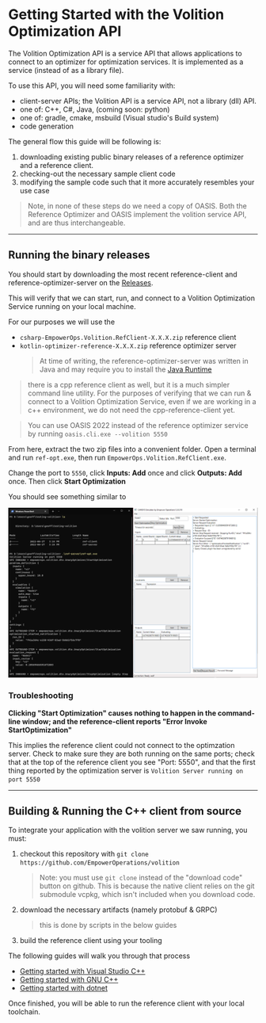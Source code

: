 # Getting Started with the Volition Optimization API #

The Volition Optimization API is a service API that allows applications to connect to an optimizer for optimization services. It is implemented as a service (instead of as a library file).

To use this API, you will need some familiarity with:

- client-server APIs; the Volition API is a service API, not a library (dll) API.
- one of: C++, C#, Java, (coming soon: python)
- one of: gradle, cmake, msbuild (Visual studio's Build system)
- code generation

The general flow this guide will be following is:

1. downloading existing public binary releases of a reference optimizer and a reference client.
2. checking-out the necessary sample client code
3. modifying the sample code such that it more accurately resembles your use case

> Note, in none of these steps do we need a copy of OASIS. Both the Reference Optimizer and OASIS implement the volition service API, and are thus interchangeable.

---

## Running the binary releases ##

You should start by downloading the most recent reference-client and reference-optimizer-server on the [Releases](/releases/latest).

This will verify that we can start, run, and connect to a Volition Optimization Service running on your local machine.

For our purposes we will use the 

- `csharp-EmpowerOps.Volition.RefClient-X.X.X.zip` reference client  
- `kotlin-optimizer-reference-X.X.X.zip` reference optimizer server
  > At time of writing, the reference-optimizer-server was written in Java and may require you to install the [Java Runtime](https://www.oracle.com/java/technologies/downloads/#java17)

> there is a cpp reference client as well, but it is a much simpler command line utility. For the purposes of verifying that we can run & connect to a Volition Optimization Service, even if we are working in a c++ environment, we do not need the cpp-reference-client yet.

> You can use OASIS 2022 instead of the reference optimizer service by running `oasis.cli.exe --volition 5550`

From here, extract the two zip files into a convenient folder. Open a terminal and run `ref-opt.exe`, then run `EmpowerOps.Volition.RefClient.exe`.

Change the port to `5550`, click **Inputs: Add** once and click **Outputs: Add** once. Then click **Start Optimization**

You should see something similar to 

![volition references running side by side](/web/volition-ref-server-by-volition-ref-client.png)

### Troubleshooting ###

**Clicking "Start Optimization" causes nothing to happen in the command-line window; and the reference-client reports "Error Invoke StartOptimization"**

This implies the reference client could not connect to the optimzation server. Check to make sure they are both running on the same ports; check that at the top of the reference client you see "Port: 5550", and that the first thing reported by the optimization server is `Volition Server running on port 5550`

---

## Building & Running the C++ client from source ##

To integrate your application with the volition server we saw running, you must:

1. checkout this repository with `git clone https://github.com/EmpowerOperations/volition`
   > Note: you must use `git clone` instead of the "download code" button on github. This is because the native client relies on the git submodule vcpkg, which isn't included when you download code.

2. download the necessary artifacts (namely protobuf & GRPC)
   > this is done by scripts in the below guides

3. build the reference client using your tooling

The following guides will walk you through that process

- [Getting started with Visual Studio C++](cpp-client-reference/getting-started-vs.md)
- [Getting started with GNU C++](cpp-client-reference/getting-started-gcc.md)
- [Getting started with dotnet](csharp-client-reference/getting-started-cs.md) 

Once finished, you will be able to run the reference client with your local toolchain.

